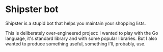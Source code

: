 # Shipster bot

Shipster is a stupid bot that helps you maintain your shopping lists.

This is deliberately over-engineered project:
I wanted to play with the Go language, it's standard library and with some popular libraries.
But I also wanted to produce something useful,
something I'll, probably, use.
